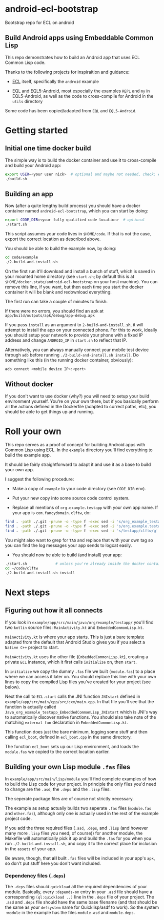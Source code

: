 # android-ecl-bootstrap

Bootstrap repo for ECL on android

## Build Android apps using Embeddable Common Lisp

This repo demonstrates how to build an Android app that uses ECL
Common Lisp code.

Thanks to the following projects for inspiraition and guidance:

* [ECL](https://gitlab.com/embeddable-common-lisp/ecl) itself,
  specifically the `android` example

* [EQL](https://gitlab.com/eql/EQL5) and
  [EQL5-Android](https://gitlab.com/eql/EQL5-Android), most especially
  the examples `REPL` and `my` in EQL5-Android, as well as the code to
  cross-compile for Android in the `utils` directory

Some code has been copied/adapted from `EQL` and `EQL5-Android`.


# Getting started

## Initial one time docker build

The simple way is to build the docker container and use it to
cross-compile and build your Android app:

````bash
export USER=<your user nick>  # optional and maybe not needed, check: env | grep USER
./build.sh
````

## Building an app

Now (after a quite lengthy build process) you should have a docker
container named `android-ecl-bootstrap`, which you can start by doing:

````bash
export CODE_DIR=<your fully qualified code location>  # optional
./start.sh
````

This script assumes your code lives in `$HOME/code`. If that is not
the case, export the correct location as described above.

You should be able to build the example now, by doing:

````bash
cd code/example
./2-build-and-install.sh
````

On the first run it'll download and install a bunch of stuff, which is
saved in your mounted home directory (see `start.sh`; by default this
is at `$HOME/docker.state/android-ecl-bootstrap` on your host
machine). You can remove this line, if you want, but then each time
you start the docker container it will be blank and redownload
everything.

The first run can take a couple of minutes to finish.

If there were no errors, you should find an apk at
`app/build/outputs/apk/debug/app-debug.apk`

If you pass `install` as an argument to `2-build-and-install.sh`, it
will attempt to install the app on your connected phone. For this to
work, ideally you should setup your network to provide your phone with
a fixed IP address and change `ANDROID_IP` in `start.sh` to reflect
that IP.

Alternatively, you can always manually connect your mobile test device
through `adb` before running `./2-build-and-install.sh install`. Do
something like this (in the running docker container, obviously):

````bash
adb connect <mobile device IP>:<port>
````

## Without docker

If you don't want to use docker (why?) you will need to setup your
build environment yourself. You're on your own there, but if you
basically perform all the actions defined in the Dockerfile (adapted
to correct paths, etc), you should be able to get things up and
running.

# Roll your own

This repo serves as a proof of concept for building Android apps with
Common Lisp using ECL. In the `example` directory you'll find
everything to build the example app.

It should be fairly straightforward to adapt it and use it as a base
to build your own app.

I suggest the following procedure:

* Make a copy of `example` to your code directory (see `CODE_DIR` env).

* Put your new copy into some source code control system.

* Replace all mentions of `org.example.testapp` with your own app
  name. If your app is `com.fancydomain.clftw`, do:
````bash
find . -path ./.git -prune -o -type f -exec sed -i 's/org_example_testapp/com_fancydomain_clftw/g' '{}' \;
find . -path ./.git -prune -o -type f -exec sed -i 's/org.example.testapp/com.fancydomain.clftw/g' '{}' \;
find . -path ./.git -prune -o -type f -exec sed -i 's/testapp/clftw/g' '{}' \;
````

You might also want to grep for `TAG` and replace that with your own
tag so you can find the log messages your app sends to logcat easily.

* You should now be able to build (and install) your app:
````bash
./start.sh             # unless you're already inside the docker container
cd ~/code/clftw
./2-build-and-install.sh install
````

# Next steps

## Figuring out how it all connects

If you look in `example/app/src/main/java/org/example/testapp/` you'll
find two `kotlin` source files: `MainActivity.kt` and
`EmbeddedCommonLisp.kt`.

`MainActivity.kt` is where your app starts. This is just a bare
template adapted from the default that Android Studio gives you if you
select a `Native C++` project to start.

`MainActivity.kt` uses the other file (`EmbeddedCommonLisp.kt`),
creating a private `ECL` instance, which it first calls `initialize`
on, then `start`.

In `initialize` we copy the dummy `.fas` file we built (`module.fas`)
to a place where we can access it later on. You should replace this
line with your own lines to copy the compiled Lisp files you've
created for your project (see below).

Next the call to `ECL.start` calls the JNI function `JNIstart` defined
in `example/app/src/main/cpp/src/cxx/main.cpp`. In that file you'll
see that the function is actually called
`Java_org_example_testapp_EmbeddedCommonLisp_JNIstart` which is JNI's
way to automatically discover native functions. You should also take
note of the matching `external fun` declaration in
`EmbeddedCommonLisp.kt`.

This function does just the bare minimum, logging some stuff and then
calling `ecl_boot`, defined in `ecl_boot.cpp` in the same directory.

The function `ecl_boot` sets up our Lisp environment, and loads the
`module.fas` we copied to the correct location earlier.

## Building your own Lisp module `.fas` files

In `example/app/src/main/lisp/module` you'll find complete examples of
how to build the Lisp code for your project. In principle the only
files you'd need to change are the `.asd`, the `.deps` and the `.lisp`
files.

The seperate package files are of course not strictly necessary.

The example as setup actually builds two seperate `.fas` files
(`module.fas` and `other.fas`), although only one is actually used in
the rest of the example project code.

If you add the three required files (`.asd`, `.deps`, and `.lisp` (and
however many more `.lisp` files you need, of course)) for another
module, the Makefile will automatically pick it up and build the
`.fas` for you when you run `./2-build-and-install.sh`, and copy it to
the correct place for inclusion in the `assets` of your app.

Be aware, though, that **all** built `.fas` files will be included in
your app's `apk`, so don't put stuff here you don't want included.

### Dependency files (`.deps`)

The `.deps` files should `quickload` all the required dependencies of
your module. Basically, every `:depends-on` entry in your `.asd` file
should have a corresponding `(ql:quickload ..)` line in the `.deps`
file of your project. The `.asd` and `.deps` file should have the same
base filename (and that should be the same as your `defsystem` name
for Quicklisp/asdf to work). So the system `:module` in the example
has the files `module.asd` and `module.deps`.